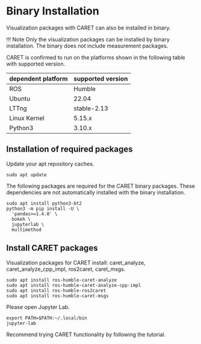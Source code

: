 # Binary Installation

Visualization packages with CARET can also be installed in binary.

<prettier-ignore-start>
!!! Note
    Only the visualization packages can be installed by binary installation.
    The binary does not include measurement packages.
<prettier-ignore-end>

CARET is confirmed to run on the platforms shown in the following table with supported version.

| dependent platform | supported version |
| ------------------ | ----------------- |
| ROS                | Humble            |
| Ubuntu             | 22.04             |
| LTTng              | stable-2.13       |
| Linux Kernel       | 5.15.x            |
| Python3            | 3.10.x            |

## Installation of required packages

Update your apt repository caches.

```
sudo apt update
```


The following packages are required for the CARET binary packages. These dependencies are not automatically installed with the binary installation.

```
sudo apt install python3-bt2
python3 -m pip install -U \
  'pandas>=1.4.0' \
  bokeh \
  jupyterlab \
  multimethod
```

## Install CARET packages

Visualization packages for CARET install: caret_analyze, caret_analyze_cpp_impl, ros2caret, caret_msgs.

```
sudo apt install ros-humble-caret-analyze
sudo apt install ros-humble-caret-analyze-cpp-impl
sudo apt install ros-humble-ros2caret
sudo apt install ros-humble-caret-msgs
```

Please open Jupyter Lab.

```
export PATH=$PATH:~/.local/bin
jupyter-lab
```

Recommend trying CARET functionality by following the tutorial.
